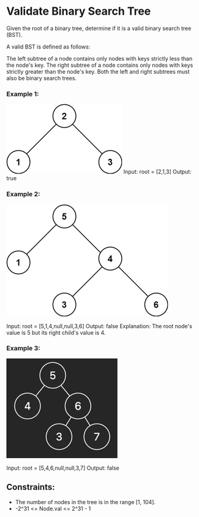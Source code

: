# Validate Binary Search Tree

Given the root of a binary tree, determine if it is a valid binary search tree (BST).

A valid BST is defined as follows:

The left subtree of a node contains only nodes with keys strictly less than the node's key.
The right subtree of a node contains only nodes with keys strictly greater than the node's key.
Both the left and right subtrees must also be binary search trees.
 

### Example 1:
![alt text](image.png)
Input: root = [2,1,3]
Output: true


### Example 2:
![alt text](image-1.png)

Input: root = [5,1,4,null,null,3,6]
Output: false
Explanation: The root node's value is 5 but its right child's value is 4.

### Example 3:
![alt text](image-2.png)

Input: root = [5,4,6,null,null,3,7]
Output: false

## Constraints:

* The number of nodes in the tree is in the range [1, 104].
* -2^31 <= Node.val <= 2^31 - 1
 